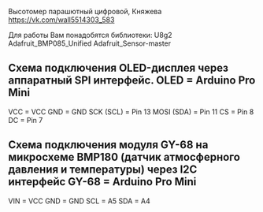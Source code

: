  Высотомер парашютный цифровой, Княжева
 https://vk.com/wall5514303_583
 
 Для работы Вам понадобятся библиотеки:
 U8g2
 Adafruit_BMP085_Unified
 Adafruit_Sensor-master
 
 Схема подключения OLED-дисплея через аппаратный SPI интерфейс.
 OLED        = Arduino Pro Mini
 -----------------------------
 VCC         = VCC
 GND         = GND
 SCK (SCL)   = Pin 13
 MOSI (SDA)  = Pin 11
 CS          = Pin 8
 DC          = Pin 7
 
 
 Схема подключения модуля GY-68 на микросхеме BMP180 (датчик атмосферного давления и температуры) через I2C интерфейс
 GY-68       = Arduino Pro Mini
 -----------------------------
 VIN         = VCC
 GND         = GND
 SCL         = A5
 SDA         = A4
